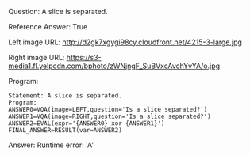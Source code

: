 Question: A slice is separated.

Reference Answer: True

Left image URL: http://d2gk7xgygi98cy.cloudfront.net/4215-3-large.jpg

Right image URL: https://s3-media1.fl.yelpcdn.com/bphoto/zWNjngF_SuBVxcAvchYvYA/o.jpg

Program:

```
Statement: A slice is separated.
Program:
ANSWER0=VQA(image=LEFT,question='Is a slice separated?')
ANSWER1=VQA(image=RIGHT,question='Is a slice separated?')
ANSWER2=EVAL(expr='{ANSWER0} xor {ANSWER1}')
FINAL_ANSWER=RESULT(var=ANSWER2)
```
Answer: Runtime error: 'A'

